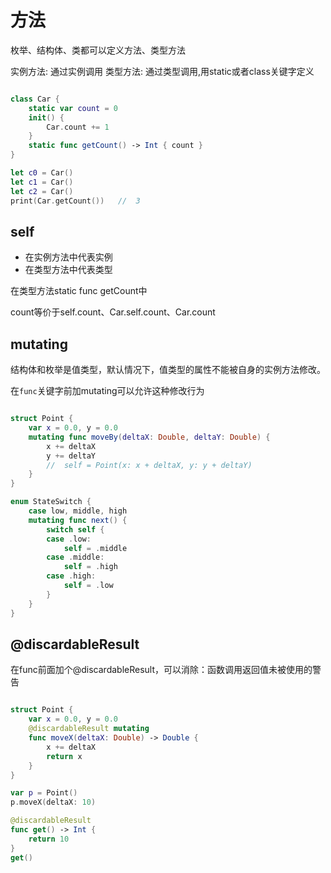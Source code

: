 # 方法

枚举、结构体、类都可以定义方法、类型方法

实例方法: 通过实例调用
类型方法: 通过类型调用,用static或者class关键字定义

``` swift

class Car {
    static var count = 0
    init() {
        Car.count += 1
    }
    static func getCount() -> Int { count }
}

let c0 = Car()
let c1 = Car()
let c2 = Car()
print(Car.getCount())	//	3

```

## self

+ 在实例方法中代表实例
+ 在类型方法中代表类型

在类型方法static func getCount中

count等价于self.count、Car.self.count、Car.count

## mutating

结构体和枚举是值类型，默认情况下，值类型的属性不能被自身的实例方法修改。

在```func```关键字前加mutating可以允许这种修改行为

``` swift

struct Point {
    var x = 0.0, y = 0.0
    mutating func moveBy(deltaX: Double, deltaY: Double) {
        x += deltaX
        y += deltaY
        //  self = Point(x: x + deltaX, y: y + deltaY)
    }
}

enum StateSwitch {
    case low, middle, high
    mutating func next() {
        switch self {
        case .low:
            self = .middle
        case .middle:
            self = .high
        case .high:
            self = .low
        }
    }
}

```

## @discardableResult

在func前面加个@discardableResult，可以消除：函数调用返回值未被使用的警告

``` swift

struct Point {
    var x = 0.0, y = 0.0
    @discardableResult mutating
    func moveX(deltaX: Double) -> Double {
        x += deltaX
        return x
    }
}

var p = Point()
p.moveX(deltaX: 10)

@discardableResult
func get() -> Int {
    return 10
}
get()

```

